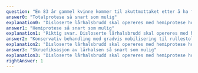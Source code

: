 ```yaml
---
question: "En 83 år gammel kvinne kommer til akuttmottaket etter å ha falt på sykehjemmet. Før fallet var hun oppegående med støtte av en krykke, men hun har ikke klart å gå etter fallet. Hun er dement, har hatt to hjerteinfarkt og har en moderat KOLS. Høyre underekstremitet er smertefull, forkortet og utadrotert. På røntgen finner man et lårhalsbrudd der caput femoris er nesten helt hektet av collum. Hva er beste behandlingsløp for denne pasienten?"
answer0: "Totalprotese så snart som mulig"
explanation0: "Disloserte lårhalsbrudd skal opereres med hemiprotese hos eldre. Pasienten kan belaste foten umiddelbart hvilket muliggjør tidlig mobilisering. Langvarig immobilisering er meget uheldig for gamle mennesker. Totalprotese er en mer omfattende operasjon og er ikke nødvendig i dette tilfellet."
answer1: "Hemiprotese så snart som mulig"
explanation1: "Riktig svar. Disloserte lårhalsbrudd skal opereres med hemiprotese hos eldre. Pasienten kan belaste foten umiddelbart hvilket muliggjør tidlig mobilisering. Langvarig immobilisering er meget uheldig for gamle mennesker."
answer2: "Konservativ behandling med gradvis mobilisering til rullestol"
explanation2: "Disloserte lårhalsbrudd skal opereres med hemiprotese hos eldre. Pasienten kan belaste foten umiddelbart hvilket muliggjør tidlig mobilisering. Langvarig immobilisering er meget uheldig for gamle mennesker."
answer3: "Skruefiksasjon av lårhalsen så snart som mulig"
explanation3: "Disloserte lårhalsbrudd skal opereres med hemiprotese hos eldre. Pasienten kan belaste foten umiddelbart hvilket muliggjør tidlig mobilisering. Langvarig immobilisering er meget uheldig for gamle mennesker. Etter skruefiksasjon kan ikke pasienten vektbelaste de første 8 uker og får dermed forsinket mobilisering."
rightAnswer: 1
---
```

